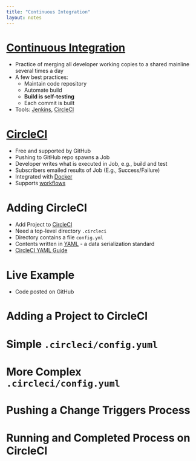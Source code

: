 ```yaml
---
title: "Continuous Integration"
layout: notes
---
```


# [Continuous Integration](https://en.wikipedia.org/wiki/Continuous_integration)
* Practice of merging all developer working copies to a shared mainline several times a day
* A few best practices:
	* Maintain code repository
	* Automate build
	* **Build is self-testing**
	* Each commit is built
* Tools: [Jenkins](https://jenkins.io), [CircleCI](https://circleci.com)


# [CircleCI](https://circleci.com)
* Free and supported by GitHub
* Pushing to GitHub repo spawns a Job
* Developer writes what is executed in Job, e.g., build and test
* Subscribers emailed results of Job (E.g., Success/Failure)
* Integrated with [Docker](https://www.docker.com)
* Supports [workflows](https://circleci.com/docs/guides/orchestrate/workflows/)


# Adding CircleCI
* Add Project to [CircleCI](https://app.circleci.com)
* Need a top-level directory `.circleci`
* Directory contains a file `config.yml`
* Contents written in [YAML](https://en.wikipedia.org/wiki/YAML) - a data serialization standard
* [CircleCI YAML Guide](https://circleci.com/docs/guides/getting-started/introduction-to-yaml-configurations/)


# Live Example
* Code posted on GitHub


# Adding a Project to CircleCI	


# Simple `.circleci/config.yuml`
<script src="https://gist.github.com/mjdecker/4b467fec78585bf494e9446470e590e0.js?file=circleci-simple.yml"></script>

# More Complex `.circleci/config.yuml`
<script src="https://gist.github.com/mjdecker/4b467fec78585bf494e9446470e590e0.js?file=circleci.yml"></script>


# Pushing a Change Triggers Process


# Running and Completed Process on CircleCI
